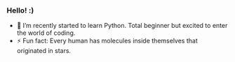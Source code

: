 ### Hello! :)

- 🌱 I’m recently started to learn Python. Total beginner but excited to enter the world of coding.
- ⚡ Fun fact: Every human has molecules inside themselves that originated in stars.
